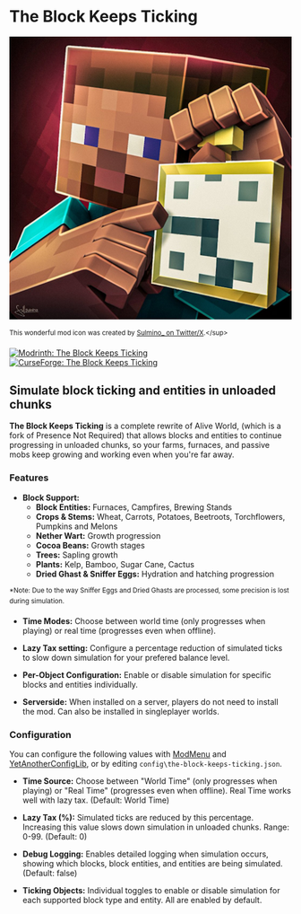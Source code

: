 # The Block Keeps Ticking

[![icon.png](icon.png)](https://twitter.com/Sulmino_/status/1979955766074261928)

<sup>This wonderful mod icon was created by [Sulmino_ on Twitter/X](https://x.com/Sulmino_).</sup>

[![Modrinth: The Block Keeps Ticking](https://img.shields.io/badge/Modrinth-The_Block_Keeps_Ticking-00ae5d?logo=modrinth)](https://modrinth.com/mod/the-block-keeps-ticking) [![CurseForge: The Block Keeps Ticking](https://img.shields.io/badge/CurseForge-The_Block_Keeps_Ticking-f16437?logo=curseforge)](https://www.curseforge.com/minecraft/mc-mods/the-block-keeps-ticking)

## Simulate block ticking and entities in unloaded chunks

**The Block Keeps Ticking** is a complete rewrite of Alive World, (which is a fork of Presence Not Required) that allows blocks and entities to continue progressing in unloaded chunks, so your farms, furnaces, and passive mobs keep growing and working even when you're far away.

### Features

* **Block Support:**
  * **Block Entities:** Furnaces, Campfires, Brewing Stands
  * **Crops & Stems:** Wheat, Carrots, Potatoes, Beetroots, Torchflowers, Pumpkins and Melons
  * **Nether Wart:** Growth progression
  * **Cocoa Beans:** Growth stages
  * **Trees:** Sapling growth
  * **Plants:** Kelp, Bamboo, Sugar Cane, Cactus
  * **Dried Ghast & Sniffer Eggs:** Hydration and hatching progression

<sup>*Note: Due to the way Sniffer Eggs and Dried Ghasts are processed, some precision is lost during simulation.</sup>

* **Time Modes:** Choose between world time (only progresses when playing) or real time (progresses even when offline).

* **Lazy Tax setting:** Configure a percentage reduction of simulated ticks to slow down simulation for your prefered balance level.

* **Per-Object Configuration:** Enable or disable simulation for specific blocks and entities individually.

* **Serverside:** When installed on a server, players do not need to install the mod. Can also be installed in singleplayer worlds.

### Configuration

You can configure the following values with [ModMenu](https://github.com/TerraformersMC/ModMenu) and [YetAnotherConfigLib](https://github.com/isXander/YetAnotherConfigLib), or by editing `config\the-block-keeps-ticking.json`.

* **Time Source:** Choose between "World Time" (only progresses when playing) or "Real Time" (progresses even when offline). Real Time works well with lazy tax. (Default: World Time)

* **Lazy Tax (%):** Simulated ticks are reduced by this percentage. Increasing this value slows down simulation in unloaded chunks. Range: 0-99. (Default: 0)

* **Debug Logging:** Enables detailed logging when simulation occurs, showing which blocks, block entities, and entities are being simulated. (Default: false)

* **Ticking Objects:** Individual toggles to enable or disable simulation for each supported block type and entity. All are enabled by default.
